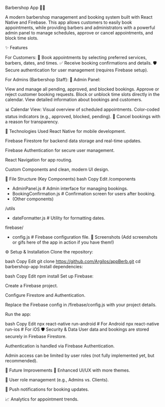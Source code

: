 Barbershop App 📅💈

A modern barbershop management and booking system built with React Native and Firebase. This app allows customers to easily book appointments, while providing barbers and administrators with a powerful admin panel to manage schedules, approve or cancel appointments, and block time slots.



✨ Features

For Customers:
📆 Book appointments by selecting preferred services, barbers, dates, and times.
✅ Receive booking confirmations and details.
🛡️ Secure authentication for user management (requires Firebase setup).


For Admins (Barbershop Staff):
🔑 Admin Panel:

View and manage all pending, approved, and blocked bookings.
Approve or reject customer booking requests.
Block or unblock time slots directly in the calendar.
View detailed information about bookings and customers.


📊 Calendar View:
Visual overview of scheduled appointments.
Color-coded status indicators (e.g., approved, blocked, pending).
📝 Cancel bookings with a reason for transparency.



🚀 Technologies Used
React Native for mobile development.

Firebase Firestore for backend data storage and real-time updates.

Firebase Authentication for secure user management.

React Navigation for app routing.

Custom Components and clean, modern UI design.

📂 File Structure (Key Components)
bash
Copy
Edit
/components
  - AdminPanel.js          # Admin interface for managing bookings.
  - BookingConfirmation.js # Confirmation screen for users after booking.
  - (Other components)
  
/utils
  - dateFormatter.js       # Utility for formatting dates.

firebase/
  - config.js              # Firebase configuration file.
📸 Screenshots
(Add screenshots or gifs here of the app in action if you have them!)

⚙️ Setup & Installation
Clone the repository:

bash
Copy
Edit
git clone https://github.com/Argilos/appBerb.git
cd barbershop-app
Install dependencies:

bash
Copy
Edit
npm install
Set up Firebase:

Create a Firebase project.

Configure Firestore and Authentication.

Replace the Firebase config in /firebase/config.js with your project details.

Run the app:

bash
Copy
Edit
npx react-native run-android   # For Android
npx react-native run-ios       # For iOS
🛡️ Security & Data
User data and bookings are stored securely in Firebase Firestore.

Authentication is handled via Firebase Authentication.

Admin access can be limited by user roles (not fully implemented yet, but recommended).

🌱 Future Improvements
🎨 Enhanced UI/UX with more themes.

🔐 User role management (e.g., Admins vs. Clients).

📲 Push notifications for booking updates.

📈 Analytics for appointment trends.
